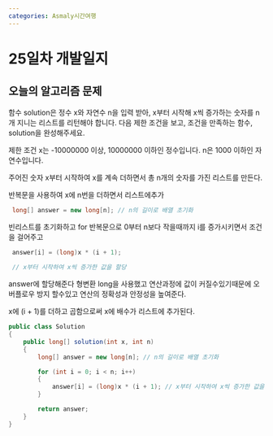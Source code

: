 ```yaml
---
categories: Asmaly시간여행
---
```

# 25일차 개발일지

## 오늘의 알고리즘 문제

함수 solution은 정수 x와 자연수 n을 입력 받아, x부터 시작해 x씩 증가하는 숫자를 n개 지니는 리스트를 리턴해야 합니다. 다음 제한 조건을 보고, 조건을 만족하는 함수, solution을 완성해주세요.

제한 조건
x는 -10000000 이상, 10000000 이하인 정수입니다.
n은 1000 이하인 자연수입니다.


주어진 숫자 x부터 시작하여 x를 계속 더하면서 총 n개의 숫자를 가진 리스트를 만든다.

반복문을 사용하여 x에 n번을 더하면서 리스트에추가

```c#
 long[] answer = new long[n]; // n의 길이로 배열 초기화
```

빈리스트를 초기화하고 for  반복문으로 0부터 n보다 작을때까지 i를 증가시키면서 조건을 걸어주고 

```c#
 answer[i] = (long)x * (i + 1); 
 
 // x부터 시작하여 x씩 증가한 값을 할당
```

answer에 할당해준다 형변환 long을 사용했고 연산과정에 값이 커질수있기때문에 오버플로우 방지 할수있고 연산의 정확성과 안정성을 높여준다.

x에 (i + 1)를 더하고 곱함으로써 x에 배수가 리스트에 추가된다.

```c#
public class Solution 
{
    public long[] solution(int x, int n) 
    {
        long[] answer = new long[n]; // n의 길이로 배열 초기화

        for (int i = 0; i < n; i++)
        {
            answer[i] = (long)x * (i + 1); // x부터 시작하여 x씩 증가한 값을 할당
        }

        return answer;
    }
}
```